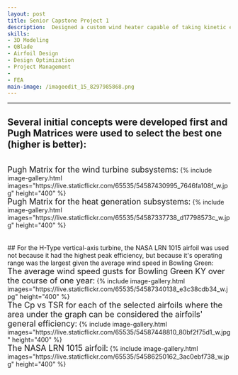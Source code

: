```yaml
---
layout: post
title: Senior Capstone Project 1
description:  Designed a custom wind heater capable of taking kinetic energy from the wind and convertind it directly to heat without an electrical interface.
skills: 
- 3D Modeling
- QBlade
- Airfoil Design
- Design Optimization
- Project Management
- 
- FEA
main-image: /imageedit_15_8297985868.png
---
```


---
## Several initial concepts were developed first and Pugh Matrices were used to select the best one (higher is better):
<br>
<span style="font-size: 18px">Pugh Matrix for the wind turbine subsystems:</span>  
{% include image-gallery.html images="https://live.staticflickr.com/65535/54587430995_7646fa108f_w.jpg" height="400" %} 
<br>
<span style="font-size: 18px">Pugh Matrix for the heat generation subsystems:</span> 
{% include image-gallery.html images="https://live.staticflickr.com/65535/54587337738_d17798573c_w.jpg" height="400" %} 
<br><br><br>
## For the H-Type vertical-axis turbine, the NASA LRN 1015 airfoil was used not because it had the highest peak efficiency, but because it's operating range was the largest given the average wind speed in Bowling Green:
<br>
<span style="font-size: 18px">The average wind speed gusts for Bowling Green KY over the course of one year:</span> 
{% include image-gallery.html images="https://live.staticflickr.com/65535/54587340138_e3c38cdb34_w.jpg" height="400" %} 
<br>
<span style="font-size: 18px">The Cp vs TSR for each of the selected airfoils where the area under the graph can be considered the airfoils' general efficiency:</span> 
{% include image-gallery.html images="https://live.staticflickr.com/65535/54587448810_80bf2f75d1_w.jpg" height="400" %}
<br>
<span style="font-size: 18px">The NASA LRN 1015 airfoil:</span> 
{% include image-gallery.html images="https://live.staticflickr.com/65535/54586250162_3ac0ebf738_w.jpg" height="400" %}
